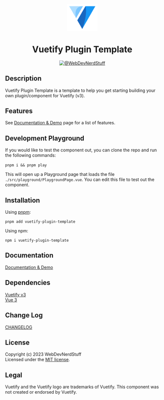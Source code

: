 <p align="center">
  <img alt="Vuetify Logo" width="100" src="https://raw.githubusercontent.com/webdevnerdstuff/vuetify-plugin-template/main/src/assets/vuetify-logo.svg">
</p>

<p>
  <h1 align="center">Vuetify Plugin Template</h1>
</p>

<p align="center">
  <!-- <a href="https://www.npmjs.com/package/vuetify-plugin-template">
    <img src="https://img.shields.io/npm/v/vuetify-plugin-template?color=1867c0&logo=npm" alt="NPM Package">
  </a>
  &nbsp; -->
  <a href="https://github.com/webdevnerdstuff/vuetify-plugin-template">
    <img src="https://img.shields.io/badge/GitHub-WebDevNerdStuff-brightgreen.svg?logo=github" alt="@WebDevNerdStuff">
  </a>
</p>


## Description

Vuetify Plugin Template is a template to help you get starting building your own plugin/component for Vuetify (v3).

## Features

See [Documentation & Demo](https://webdevnerdstuff.github.io/vuetify-plugin-template/#features) page for a list of features.

## Development Playground

If you would like to test the component out, you can clone the repo and run the following commands:

`pnpm i && pnpm play`  
  
This will open up a Playground page that loads the file `./src/playground/PlaygroundPage.vue`. You can edit this file to test out the component.


## Installation
 
Using [pnpm](https://pnpm.io/):
```
pnpm add vuetify-plugin-template
```

Using npm:
```
npm i vuetify-plugin-template
```
 
## Documentation
 
[Documentation & Demo](https://webdevnerdstuff.github.io/vuetify-plugin-template/) 

## Dependencies
 
[Vuetify v3](https://vuetifyjs.com/)  
[Vue 3](https://vuejs.org/)  


## Change Log
 
[CHANGELOG](https://github.com/webdevnerdstuff/vuetify-plugin-template/blob/master/CHANGELOG.md)


## License

Copyright (c) 2023 WebDevNerdStuff  
Licensed under the [MIT license](https://github.com/webdevnerdstuff/vuetify-plugin-template/blob/master/LICENSE.md).


## Legal

Vuetify and the Vuetify logo are trademarks of Vuetify. This component was not created or endorsed by Vuetify.
